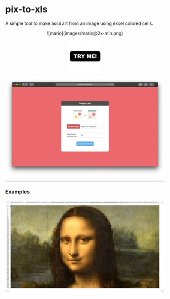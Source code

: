 # pix-to-xls

A simple tool to make ascii art from an image using excel colored cells.

<p align="center">
  ![mario](images/mario@2x-min.png)
</p>
  
<p align="center">
  <a href="https://pix-to-xls.now.sh/"> <img src="images/TryMe.png" width="100px"/></a>
</p>

![mario](images/screenshot-min.png)

<hr />

### Examples

![mario](images/monalisa-min.png)


